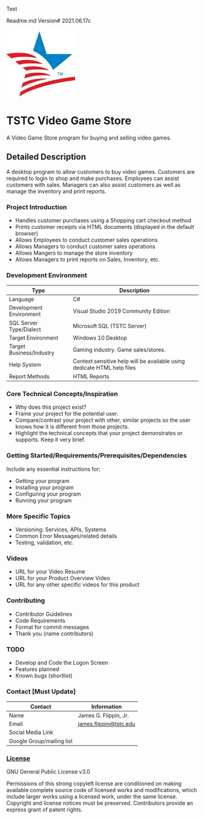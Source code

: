 Test

Readme.md Version# 2021.06.17c

![TSTC Logo](https://github.com/TSTC-CPT/Final-Project21xx_Example_Readme/blob/main/TSTC.png "TSTC Logo")

# TSTC Video Game Store
A Video Game Store program for buying and selling video games.

## Detailed Description

A desktop program to allow customers to buy video games. Customers are required to login to shop and make purchases. Employees can assist customers with sales. Managers can also assist customers as well as manage the inventory and print reports.

### Project Introduction  

- Handles customer purchases using a Shopping cart checkout method
- Prints customer receipts via HTML documents (displayed in the default browser)
- Allows Employees to conduct customer sales operations
- Allows Managers to conduct customer sales operations
- Allows Mangers to manage the store inventory
- Allows Managers to print reports on Sales, Inventory, etc.

### Development Environment

Type | Description
-----|-------------
Language | C#
Development Environment | Visual Studio 2019 Community Edition
SQL Server Type/Dialect | Microsoft SQL (TSTC Server)
Target Environment | Windows 10 Desktop
Target Business/Industry | Gaming industry. Game sales/stores.
Help System | Context sensitive help will be available using dedicate HTML help files
Report Methods | HTML Reports

### Core Technical Concepts/Inspiration

- Why does this project exist?
- Frame your project for the potential user. 
- Compare/contrast your project with other, similar projects so the user knows how it is different from those projects.
- Highlight the technical concepts that your project demonstrates or supports. Keep it very brief.

### Getting Started/Requirements/Prerequisites/Dependencies
Include any essential instructions for:
- Getting your program
- Installing your program
- Configuring your program
- Running your program

### More Specific Topics
- Versioning: Services, APIs, Systems
- Common Error Messages/related details
- Testing, validation, etc.

### Videos
- URL for your Video Resume
- URL for your Product Overview Video
- URL for any other specific videos for this product

### Contributing
- Contributor Guidelines
- Code Requirements
- Format for commit messages
- Thank you (name contributors)

### TODO
- Develop and Code the Logon Screen
- Features planned
- Known bugs (shortlist)

### Contact [Must Update]

Contact | Information
--------|------
Name | James G. Flippin, Jr.
Email | james.flippin@tstc.edu
Social Media Link | 
Google Group/mailing list | 

### <a href="https://github.com/TSTC-CPT/Final-Project21xx_Example_Readme/blob/main/LICENSE" target _blank>License</a>

GNU General Public License v3.0

Permissions of this strong copyleft license are conditioned on making available complete source code of licensed works and modifications, which include larger works using a licensed work, under the same license. Copyright and license notices must be preserved. Contributors provide an express grant of patent rights.
